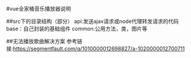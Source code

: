 #vue全家桶音乐播放器说明

##src下的目录结构（部分）
api:发送ajax请求或node代理转发请求的代码
base：自己封装的基础组件
common:公用方法，类，图片等

##无法播放歌曲解决方案
参考链接:https://segmentfault.com/q/1010000012698827/a-1020000012700711
